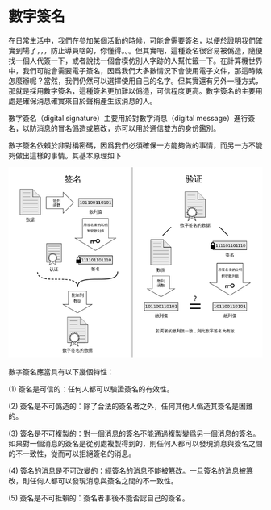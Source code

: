 # 數字簽名

在日常生活中，我們在參加某個活動的時候，可能會需要簽名，以便於證明我們確實到場了，，，防止導員啥的，你懂得。。。但其實吧，這種簽名很容易被僞造，隨便找一個人代簽一下，或者說找一個會模仿別人字跡的人幫忙籤一下。在計算機世界中，我們可能會需要電子簽名，因爲我們大多數情況下會使用電子文件，那這時候怎麼辦呢？當然，我們仍然可以選擇使用自己的名字。但其實還有另外一種方式，那就是採用數字簽名，這種簽名更加難以僞造，可信程度更高。數字簽名的主要用處是確保消息確實來自於聲稱產生該消息的人。

數字簽名（digital signature）主要用於對數字消息（digital message）進行簽名，以防消息的冒名僞造或篡改，亦可以用於通信雙方的身份鑑別。

數字簽名依賴於非對稱密碼，因爲我們必須確保一方能夠做的事情，而另一方不能夠做出這樣的事情。其基本原理如下

![](./figure/Digital_Signature_diagram.png)

數字簽名應當具有以下幾個特性：

(1) 簽名是可信的：任何人都可以驗證簽名的有效性。

(2) 簽名是不可僞造的：除了合法的簽名者之外，任何其他人僞造其簽名是困難的。

(3) 簽名是不可複製的：對一個消息的簽名不能通過複製變爲另一個消息的簽名。如果對一個消息的簽名是從別處複製得到的，則任何人都可以發現消息與簽名之間的不一致性，從而可以拒絕簽名的消息。

(4) 簽名的消息是不可改變的：經簽名的消息不能被篡改。一旦簽名的消息被篡改，則任何人都可以發現消息與簽名之間的不一致性。

(5) 簽名是不可抵賴的：簽名者事後不能否認自己的簽名。